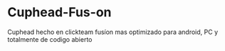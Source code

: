 # Cuphead-Fus-on
Cuphead hecho en clickteam fusíon mas optimizado para android, PC y totalmente de codigo abierto

